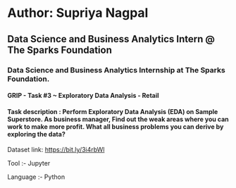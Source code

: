 # Author: Supriya Nagpal 
## Data Science and Business Analytics Intern @ The Sparks Foundation
### Data Science and Business Analytics Internship at The Sparks Foundation.

#### GRIP - Task #3 ~ Exploratory Data Analysis - Retail

#### Task description : Perform Exploratory Data Analysis (EDA) on Sample Superstore. As business manager, Find out the weak areas where you can work to make more profit. What all business problems you can derive by exploring the data?

Dataset link: https://bit.ly/3i4rbWl

Tool :- Jupyter

Language :- Python
